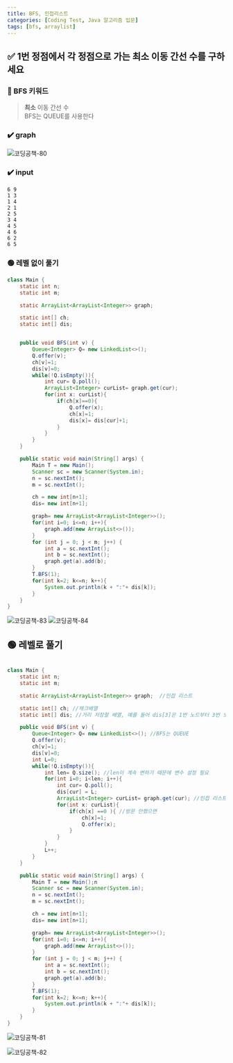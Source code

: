 ```yaml
---
title: BFS, 인접리스트
categories: [Coding Test, Java 알고리즘 입문]
tags: [bfs, arraylist]
---
```


## ✅ 1번 정점에서 각 정점으로 가는 최소 이동 간선 수를 구하세요

### 🔑 BFS 키워드

> **최소** 이동 간선 수 <br>
> BFS는 QUEUE를 사용한다 <br>

### ✔️ graph

![코딩공책-80](https://github.com/soheeparklee/portfolioWebsite_dreamcoding/assets/97790983/3c123924-0fa6-457d-977e-7c178b4e686c)

### ✔️ input

```
6 9
1 3
1 4
2 1
2 5
3 4
4 5
4 6
6 2
6 5

```

### 🟢 레벨 없이 풀기

```java
class Main {
    static int n;
    static int m;

    static ArrayList<ArrayList<Integer>> graph;

    static int[] ch;
    static int[] dis;


    public void BFS(int v) {
        Queue<Integer> Q= new LinkedList<>();
        Q.offer(v);
        ch[v]=1;
        dis[v]=0;
        while(!Q.isEmpty()){
            int cur= Q.poll();
            ArrayList<Integer> curList= graph.get(cur);
            for(int x: curList){
                if(ch[x]==0){
                    Q.offer(x);
                    ch[x]=1;
                    dis[x]= dis[cur]+1;
                }
            }
        }
    }

    public static void main(String[] args) {
        Main T = new Main();
        Scanner sc = new Scanner(System.in);
        n = sc.nextInt();
        m = sc.nextInt();

        ch = new int[n+1];
        dis= new int[n+1];

        graph= new ArrayList<ArrayList<Integer>>();
        for(int i=0; i<=n; i++){
            graph.add(new ArrayList<>());
        }
        for (int j = 0; j < m; j++) {
            int a = sc.nextInt();
            int b = sc.nextInt();
            graph.get(a).add(b);
        }
        T.BFS(1);
        for(int k=2; k<=n; k++){
            System.out.println(k + ":"+ dis[k]);
        }
    }
}


```

![코딩공책-83](https://github.com/soheeparklee/portfolioWebsite_dreamcoding/assets/97790983/d07c20e3-b90e-4e86-aa9f-3cb05aa6e541)
![코딩공책-84](https://github.com/soheeparklee/portfolioWebsite_dreamcoding/assets/97790983/dffa6e3c-297f-44b7-9548-3086f9fb55f2)

## 🟢 레벨로 풀기

```java

class Main {
    static int n;
    static int m;

    static ArrayList<ArrayList<Integer>> graph;  //인접 리스트

    static int[] ch; //체크배열
    static int[] dis; //거리 저장할 배열, 예를 들어 dis[3]은 1번 노드부터 3번 노드까지 간선 수

    public void BFS(int v) {
        Queue<Integer> Q= new LinkedList<>(); //BFS는 QUEUE
        Q.offer(v);
        ch[v]=1;
        dis[v]=0;
        int L=0;
        while(!Q.isEmpty()){
            int len= Q.size(); //len이 계속 변하기 때문에 변수 설정 필요
            for(int i=0; i<len; i++){
                int cur= Q.poll();
                dis[cur] = L;
                ArrayList<Integer> curList= graph.get(cur); //인접 리스트에서 지금 있는 노드와 연결된 노드들 가져오기
                for(int x: curList){
                    if(ch[x] ==0 ){ //방문 안했으면
                        ch[x]=1;
                        Q.offer(x);
                    }
                }
            }
            L++;
        }
    }

    public static void main(String[] args) {
        Main T = new Main();n
        Scanner sc = new Scanner(System.in);
        n = sc.nextInt();
        m = sc.nextInt();

        ch = new int[n+1];
        dis= new int[n+1];

        graph= new ArrayList<ArrayList<Integer>>();
        for(int i=0; i<=n; i++){
            graph.add(new ArrayList<>());
        }
        for (int j = 0; j < m; j++) {
            int a = sc.nextInt();
            int b = sc.nextInt();
            graph.get(a).add(b);
        }
        T.BFS(1);
        for(int k=2; k<=n; k++){
            System.out.println(k + ":"+ dis[k]);
        }
    }
}


```

![코딩공책-81](https://github.com/soheeparklee/portfolioWebsite_dreamcoding/assets/97790983/701db020-8a29-4225-bb3b-240e21c376dc)

![코딩공책-82](https://github.com/soheeparklee/portfolioWebsite_dreamcoding/assets/97790983/b48f8173-94e1-41d6-a0b3-6e7ea62c6cdd)
